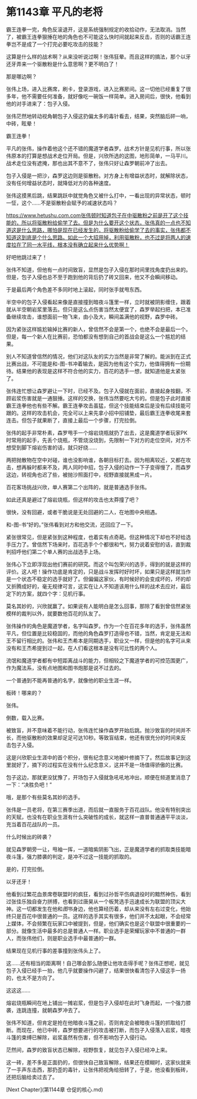 # 第1143章 平凡的老将

霸王连拳一完，角色反滚退开，这是系统强制规定的收拾动作，无法取消。当然了，被霸王连拳狠捶在地的角色也不可能这么快时间就起来反击，否则的话霸王连拳岂不是成了一个打完必要吃攻击的技能？

这算是什么样的战术啊？从来没听说过啊！张伟狂晕。而且这样的搞法，那个以牙还牙弄来一个驱散粉是什么意思啊？更不明白了！

那是哪边啊？

张伟上场，进入比赛席，刷卡，登录游戏，进入比赛房间。这一切他已经重复了很多年，他不需要任何准备，就好像吃一碗饭一样简单。进入房间后，很快，他看到他的对手进来了：包子入侵。

张伟茫然地转动视角朝包子入侵这扔偏太多的毒针看去，结果，突然脑后砰一响，中砖，眩晕！

霸王连拳！

平凡的张伟，操作着他这个还不错的魔道学者森罗。战术方针是见机行事，所以张伟原本的打算是想战术走位开局。但是，兴欣所选的这图，地形简单，一马平川。战术走位没有遮掩，那也出其不意不了，张伟只好让森罗朝前冲了出去。

包子入侵是一把沙，森罗这边则是驱散粉。对方身上有增益状态时，就解除状态，没有任何增益状态时，就降低对方的各种速度。

张伟这摸黑后跳，结果跳跃中就觉角色又被什么打中，一看出现的异常状态，顿时一怔，这个……不是驱散粉会赋予的减速状态吗？

https://www.hetushu.com.com张伟顿时知道包子在中驱散粉之前是开了这个技能的，所以将驱散粉给偷学了去。但是为什么要开这个状态，张伟真的一点也不知道这是什么思路，哪怕是现在已经发生的，将驱散粉给偷学了去的事实，张伟都不知道这到底是个什么思路。如此一个大招用掉，利用驱散粉，也不过是将两人的速度拉在了同一水平线，根本没有确立起来什么优势啊！

好吧他跳过来了！

张伟不知道，但他有一点时间致盲，显然是包子入侵在那时间里找角度扔出来的。但是，包子入侵也总不至于跑到他的背后扔了砖又回来，他又不会瞬间移动。

于是最后两个角色差不多同时地上滚起，同时张手就甩东西。

半空中的包子入侵看起来像是直接撞到暗夜斗篷里一样，立时就被阴影缠住，跟着就从半空朝岩浆里落去。但只是这么点伤害当然太便宜了，森罗举起扫把，本已准备继续攻击，谁想面前一物飞来，由小及大，瞬间盖满他的视野，森罗中砖。

因为紧张这样尴尬输掉比赛的新人，曾信然不会是第一个，也绝不会是最后一个。但是，每一个新人在比赛前，恐怕都没有想到自己的首战会是这么一个尴尬的结果。

别人不知道曾信然的情况，他们对这队友的实力当然是非常了解的。能派到在正式比赛出战，不可能是和-图-书冲着输去，是因为他有这个实力，他值得拥有一份期待。结果他的表现是这样不符合他的实力，百花的选手一想，就知道他是太紧张了。

张伟连忙想让森罗避让一下时，已经不及。包子入侵就在面前，直接起身按翻，不顾岩浆伤害就是一通狠捶。这样的交换，张伟当然要吃大亏的。但是包子此时直接霸王连拳他也有些不解。霸王连拳攻击虽猛，但这个技能结束后是没有后续技能可跟的。这样的攻击机会，完全可以上来先拿小招中招铺垫，最后霸王连拳收尾来套连击。但包子就果断了，直接上最后一个步骤，打完拉倒。

张伟的起手非常朴素，森罗甩手一个熔岩烧瓶就扔了出去，这是魔道学者玩家PK时常用的起手，先丢个烧瓶，不管烧没烧到，先限制一下对方的走位空间，对方不想受到脚下熔岩伤害的话，就只好绕……

两把抛散物在空中对碰，谁也没影响谁，各朝目标打去。因为相离较近，又都在攻击，想再躲时都来不及，两人同时中招，包子入侵的动作一下子变得慢了，而森罗这边，转视角也迟了些，被抛沙照面打中，视野直接就黑成一片。

百花客场挑战兴欣，单人赛第二个出阵的，就是普通选手张伟。

如此还真是避过了熔岩烧瓶，但这样的攻击也太莽撞了吧？

很快，没有回避，或者干脆说是无处回避的二人，在地图中央相遇。

和-图-书“好的。”张伟看到对方和他交流，还回应了一下。

紧张很常见，但是紧张到这种程度，也着实有点奇葩。但这种情况下却也不好给选手压力了。曾信然下场来时，百花选手个个都很和气，努力说着安慰的话，直到裁判招呼他们第二个单人赛的出战选手上场。

张伟心下立即浮现出他们赛前的研究。而这个叫包荣兴的选手，得到的就是这样的评价。这人吧！操作功底是肯定的，只是战斗发挥时好时坏，如果只是这样就当作是一个状态不稳定的选手就好了。但偏偏这家伙，有时候好的会变成坏的，坏的却又折腾成好的，毫无规律可言，这实在让人不知道该用什么样的战术去应对，最后定下的方案，就四个字：见机行事。

莫名其妙的，兴欣就赢了。如果说有人能明白是怎么回事，那除了看到曾信然紧张模样的裁判以外，就要数他百花的队友了。

张伟操作的角色是魔道学者，名字叫森罗。作为一个在百花多年的选手，张伟虽然平凡，但位置是比较稳固的，而他的角色森罗打造得也不错，当然，肯定是无法和王不留行相比的。张伟和王杰希本是同期选手，职业又一样，但是他的名字可从来没有和王杰希提到过一起，在人们看这根本是没有可比性的两个人。

流氓和魔道学者都有中短距离战斗的能力，但相较之下魔道学者的可控范围更广，作为魔法系，没有点地图和图书炮那是说不过去的。

一个普通到不能再普通的名字，就像他的职业生涯一样。

板砖！哪来的？

张伟。

倒数，载入比赛。

被致盲，并不意味着不能行动，张伟连忙操作森罗开始后跳。抛沙致盲的时间并不长，而他驱散粉的效果却足足可达10秒。等致盲结束，他还有很充分的时间来反击包子入侵。

这是兴欣职业生涯中的首个积分，很有纪念意义地被叶修摘下了。然后故事记到这里就好了，摘下的过程实在没有什么纪念意义，这并不是一场值得骄傲的比赛。

包子这边，那就更没犹豫了，开场包子入侵就急吼吼地冲出，顺便在频道里消息了一下：“决胜负吧！”

哦，是那个有些莫名其妙的选手。

张伟是一员老将，在第三赛季出道，而后就一直服务于百花战队。他没有特别突出的天赋，也没有在职业生涯有什么突破性的成长，就这样一直普普通通平平淡淡，充当着百花战队的一员。

什么时候出的砖袭？

就见森罗朝旁一让，甩袖一挥，一道暗紫阴影飞出，正是魔道学者的抓取类技能暗夜斗篷，强力膝袭的判定，是冲不过这一技能的抓取的。

是的，打完拉倒。

以牙还牙！

他看到过繁花血景席卷联盟时的疯狂，看到过孙哲平伤病退役时的黯然神伤，看到过张佳乐独自奋力拼搏，也看到过唐昊从一个板凳选手迅速成长为联盟的顶尖大神。这一切都发生在他和*图*书身边，他也算经历着，却从来没有左右过变化，他始终只是百花中很普通的一员。这样的选手其实有很多，他们并不太起眼，不会经常上媒体，不会频繁在玩家口中被提到，但是，他们确实也是这个联盟中很重要的一部分。就像生活中最多的总是普通人一样。职业选手是荣耀玩家中不普通的一群人，而张伟他们，则是职业选手中最普通的一群。

结果现在见机行事的差事撞到张伟头上了。

这……还有相当的距离啊！自己哪会那么随便让他攻击得手呢？张伟正想呢，就见包子入侵已经手一抬，他几乎就要操作闪避了，结果很快看清包子入侵这手一扬的，也太不是方向了。

这这这……

熔岩烧瓶瞬间在地上铺出一摊岩浆，但是包子入侵却在此时飞身而起，一个强力膝袭，连跳连撞，就朝森罗冲去了。

张伟不知道，但肯定是抢在他暗夜斗篷之前，否则肯定会被暗夜斗篷的抓取给打断。而现在，他已中砖，森罗想要进行的攻击被打断，而包子入侵落入岩浆，暗夜斗篷的束缚已解除，岩浆虽然有伤害，但不影响包子入侵行动。

茫然间，森罗的致盲状态已解除，视野恢复，就见包子入侵已经冲上来。

这一砖，差不多是正面扔的，但很快自己致盲解除，结果还在模糊时，这家伙就来了一手声东击西，那扔歪的毒针，让张伟把视角给扭转了，于是，他没看到板砖，还把后脑给卖过去了。



[Next Chapter](第1144章 仓促的核心.md)